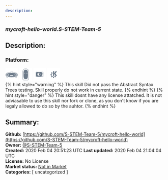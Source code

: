 ```yaml
---
description: 
---
```


### _mycroft-hello-world.S-STEM-Team-5_  
## Description:  
  
  
  
### Platform:  
 ![Mark I](../.gitbook/assets/mark-1-icon.png)  ![Mark II](../.gitbook/assets/mark-2-icon.png)  ![Picroft](../.gitbook/assets/picroft-icon.png)  ![plasmoid](../.gitbook/assets/kde.png)   
{% hint style="warning" %}
This skill Did not pass the Abstract Syntax Trees testing. Skill properly do not work in current state.
{% endhint %}
{% hint style="danger" %}
This skill dosnt have any license attatched. It is not adviasable to use this skill nor fork or clone, as you don't know if you are legaly allowed to do so by the auhtor.
{% endhint %}
  
## Summary:  
**Github:** [https://github.com/S-STEM-Team-5/mycroft-hello-world](https://github.com/S-STEM-Team-5/mycroft-hello-world)  
**Owner:** [@S-STEM-Team-5](https://github.com/S-STEM-Team-5)  
**Created:** 2020 Feb 04 20:51:23 UTC  **Last updated:** 2020 Feb 04 21:04:04 UTC  
**License:** No License  
**Market status:** [Not in Market](https://market.mycroft.ai/skill/)  
**Categories:** [ uncategorized ]   
